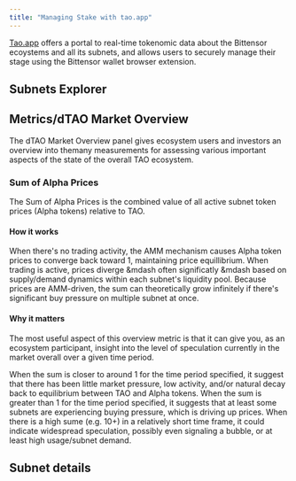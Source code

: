 ```yaml
---
title: "Managing Stake with tao.app"
---
```


[Tao.app](https://tao.app) offers a portal to real-time tokenomic data about the Bittensor ecoystems and all its subnets, and allows users to securely manage their stage using the Bittensor wallet browser extension.

## Subnets Explorer


## Metrics/dTAO Market Overview

The dTAO Market Overview panel gives ecosystem users and investors an overview into themany measurements for assessing various important aspects of the state of the overall TAO ecosystem. 

### Sum of Alpha Prices

The Sum of Alpha Prices is the combined value of all active subnet token prices (Alpha tokens) relative to TAO. 

#### How it works

When there's no trading activity, the AMM mechanism causes Alpha token prices to converge back toward 1, maintaining price equillibrium.
When trading is active, prices diverge &mdash often significatly &mdash based on supply/demand dynamics within each subnet's liquidity pool.
Because prices are AMM-driven, the sum can theoretically grow infinitely if there's significant buy pressure on multiple subnet at once.

#### Why it matters

The most useful aspect of this overview metric is that it can give you, as an ecosystem participant, insight into the level of speculation currently in the market overall over a given time period.

When the sum is closer to around 1 for the time period specified, it suggest that there has been little market pressure, low activity, and/or natural decay back to equilibrium between TAO and Alpha tokens.
When the sum is greater than 1 for the time period specified, it suggests that at least some subnets are experiencing buying pressure, which is driving up prices.
When there is a high sume (e.g. 10+) in a relatively short time frame, it could indicate widespread speculation, possibly even signaling a bubble, or at least high usage/subnet demand.


## Subnet details

